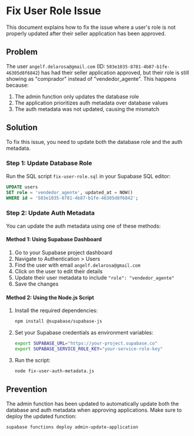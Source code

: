 # Fix User Role Issue

This document explains how to fix the issue where a user's role is not properly updated after their seller application has been approved.

## Problem

The user `angelf.delarosa@gmail.com` (ID: `503e1035-8781-4b87-b1fe-46305d8f6842`) has had their seller application approved, but their role is still showing as "comprador" instead of "vendedor_agente". This happens because:

1. The admin function only updates the database role
2. The application prioritizes auth metadata over database values
3. The auth metadata was not updated, causing the mismatch

## Solution

To fix this issue, you need to update both the database role and the auth metadata.

### Step 1: Update Database Role

Run the SQL script `fix-user-role.sql` in your Supabase SQL editor:

```sql
UPDATE users 
SET role = 'vendedor_agente', updated_at = NOW()
WHERE id = '503e1035-8781-4b87-b1fe-46305d8f6842';
```

### Step 2: Update Auth Metadata

You can update the auth metadata using one of these methods:

#### Method 1: Using Supabase Dashboard
1. Go to your Supabase project dashboard
2. Navigate to Authentication > Users
3. Find the user with email `angelf.delarosa@gmail.com`
4. Click on the user to edit their details
5. Update their user metadata to include `"role": "vendedor_agente"`
6. Save the changes

#### Method 2: Using the Node.js Script
1. Install the required dependencies:
   ```bash
   npm install @supabase/supabase-js
   ```

2. Set your Supabase credentials as environment variables:
   ```bash
   export SUPABASE_URL="https://your-project.supabase.co"
   export SUPABASE_SERVICE_ROLE_KEY="your-service-role-key"
   ```

3. Run the script:
   ```bash
   node fix-user-auth-metadata.js
   ```

## Prevention

The admin function has been updated to automatically update both the database and auth metadata when approving applications. Make sure to deploy the updated function:

```bash
supabase functions deploy admin-update-application
```